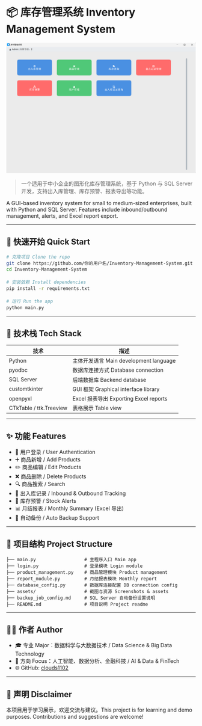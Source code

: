 # 📦 库存管理系统 Inventory Management System

![screenshot](assets/demo.png)

> 一个适用于中小企业的图形化库存管理系统，基于 Python 与 SQL Server 开发，支持出入库管理、库存预警、报表导出等功能。

A GUI-based inventory system for small to medium-sized enterprises, built with Python and SQL Server. Features include inbound/outbound management, alerts, and Excel report export.

---

## 🚀 快速开始 Quick Start

```bash
# 克隆项目 Clone the repo
git clone https://github.com/你的用户名/Inventory-Management-System.git
cd Inventory-Management-System

# 安装依赖 Install dependencies
pip install -r requirements.txt

# 运行 Run the app
python main.py
```

---

## 🔧 技术栈 Tech Stack

| 技术 | 描述 |
|------|------|
| Python | 主体开发语言 Main development language |
| pyodbc | 数据库连接方式 Database connection |
| SQL Server | 后端数据库 Backend database |
| customtkinter | GUI 框架 Graphical interface library |
| openpyxl | Excel 报表导出 Exporting Excel reports |
| CTkTable / ttk.Treeview | 表格展示 Table view |

---

## ✨ 功能 Features

- 🔐 用户登录 / User Authentication
- ➕ 商品新增 / Add Products
- ✏️ 商品编辑 / Edit Products
- ❌ 商品删除 / Delete Products
- 🔍 商品搜索 / Search
- 🚚 出入库记录 / Inbound & Outbound Tracking
- 🚨 库存预警 / Stock Alerts
- 📊 月结报表 / Monthly Summary (Excel 导出)
- 💾 自动备份 / Auto Backup Support

---

## 📁 项目结构 Project Structure

```
├── main.py                  # 主程序入口 Main app
├── login.py                 # 登录模块 Login module
├── product_management.py    # 商品管理模块 Product management
├── report_module.py         # 月结报表模块 Monthly report
├── database_config.py       # 数据库连接配置 DB connection config
├── assets/                  # 截图与资源 Screenshots & assets
├── backup_job_config.md     # SQL Server 自动备份设置说明
├── README.md                # 项目说明 Project readme
```

---

## 🙋‍♀️ 作者 Author

- 🎓 专业 Major：数据科学与大数据技术 / Data Science & Big Data Technology  
- 🎯 方向 Focus：人工智能、数据分析、金融科技 / AI & Data & FinTech  
- 🌐 GitHub: [clouds1102](https://github.com/clouds1102)

---

## 📌 声明 Disclaimer

本项目用于学习展示，欢迎交流与建议。This project is for learning and demo purposes. Contributions and suggestions are welcome!
